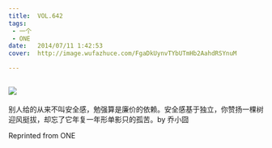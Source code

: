 ```yaml
---
title:	VOL.642
tags:
 - 一个
 - ONE
date:	2014/07/11 1:42:53
cover:	http://image.wufazhuce.com/FgaDkUynvTYbUTmHb2AahdRSYnuM

---
```

![](http://image.wufazhuce.com/FgaDkUynvTYbUTmHb2AahdRSYnuM)
---

别人给的从来不叫安全感，勉强算是廉价的依赖。安全感基于独立，你赞扬一棵树迎风挺拔，却忘了它年复一年形单影只的孤苦。by 乔小囧
 
Reprinted from ONE
